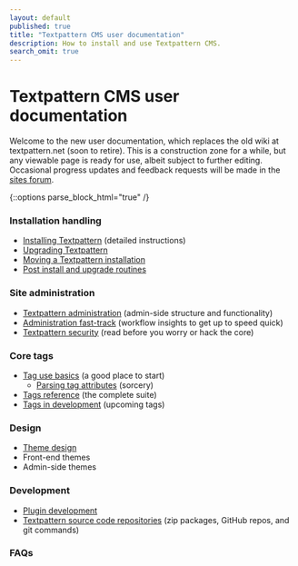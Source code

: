 ```yaml
---
layout: default
published: true
title: "Textpattern CMS user documentation"
description: How to install and use Textpattern CMS.
search_omit: true
---
```


# Textpattern CMS user documentation

Welcome to the new user documentation, which replaces the old wiki at textpattern.net (soon to retire). This is a construction zone for a while, but any viewable page is ready for use, albeit subject to further editing. Occasional progress updates and feedback requests will be made in the [sites forum](http://forum.textpattern.com/viewforum.php?id=60).

{::options parse_block_html="true" /}

<div class="layout-container">
<div class="layout-3col">

### Installation handling

* [Installing Textpattern](http://docs.textpattern.io/installation/) (detailed instructions)
* [Upgrading Textpattern](http://docs.textpattern.io/installation/upgrading-textpattern)
* [Moving a Textpattern installation](http://docs.textpattern.io/installation/moving-textpattern)
* [Post install and upgrade routines](http://docs.textpattern.io/administration/post-install-and-upgrade-routines)

</div>
<div class="layout-3col">

### Site administration

* [Textpattern administration](http://docs.textpattern.io/administration/) (admin-side structure and functionality)
* [Administration fast-track](http://docs.textpattern.io/administration/admin-fast-track) (workflow insights to get up to speed  quick)
* [Textpattern security](http://docs.textpattern.io/administration/security) (read before you worry or hack the core)

</div>
<div class="layout-3col">

### Core tags

* [Tag use basics](http://docs.textpattern.io/tags/tag-basics/) (a good place to start)
  * [Parsing tag attributes](http://docs.textpattern.io/tags/tag-basics/parsing-tag-attributes) (sorcery)
* [Tags reference](http://docs.textpattern.io/tags/) (the complete suite)
* [Tags in development](http://docs.textpattern.io/tags/tags-in-development) (upcoming tags)

</div>
<div class="layout-3col">

### Design

* [Theme design](http://docs.textpattern.io/themes/)
* Front-end themes
* Admin-side themes

</div>
<div class="layout-3col">

### Development

* [Plugin development](http://docs.textpattern.io/development/)
* [Textpattern source code repositories](http://docs.textpattern.io/development/textpattern-source-code-repositories) (zip packages, GitHub repos, and git commands)

</div>
<div class="layout-3col">

### FAQs

</div>
</div>
